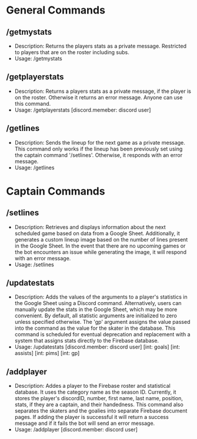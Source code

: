 # General Commands

## /getmystats
- Description: Returns the players stats as a private message. Restricted to players that are on the roster including subs.
- Usage: /getmystats
  
## /getplayerstats 
- Description: Returns a players stats as a private message, if the player is on the roster. Otherwise it returns an error message. Anyone can use this command.
- Usage: /getplayerstats [discord.memeber: discord user]

## /getlines
- Description: Sends the lineup for the next game as a private message. This command only works if the lineup has been previously set using the captain command '/setlines'. Otherwise, it responds with an error message.
- Usage: /getlines

# Captain Commands
## /setlines 
- Description: Retrieves and displays information about the next scheduled game based on data from a Google Sheet. Additionally, it generates a custom lineup image based on the number of lines present in the Google Sheet. In the event that there are no upcoming games or the bot encounters an issue while generating the image, it will respond with an error message.
- Usage: /setlines

## /updatestats
- Description: Adds the values of the arguments to a player's statistics in the Google Sheet using a Discord command. Alternatively, users can manually update the stats in the Google Sheet, which may be more convenient. By default, all statistic arguments are initialized to zero unless specified otherwise. The 'gp' argument assigns the value passed into the command as the value for the skater in the database. This command is scheduled for eventual deprecation and replacement with a system that assigns stats directly to the Firebase database.
- Usage: /updatestats [discord.member: discord user] [int: goals] [int: assists] [int: pims] [int: gp]

## /addplayer
- Description: Addes a player to the Firebase roster and statistical database. It uses the category name as the season ID. Currently, it stores the player's discordID, number, first name, last name, position, stats, if they are a captain, and their handedness. This command also separates the skaters and the goalies into separate Firebase document pages. If adding the player is successful it will return a success message and if it fails the bot will send an error message.
- Usage: /addplayer [discord.member: discord user]
